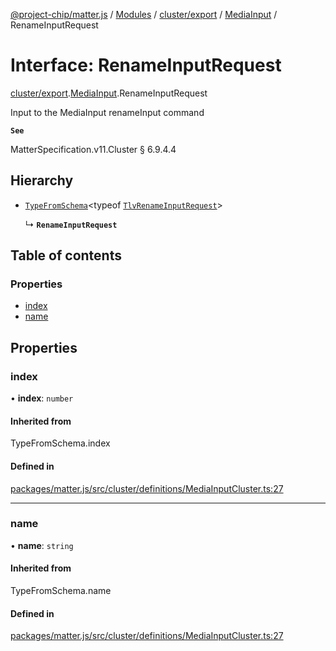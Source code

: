 [@project-chip/matter.js](../README.md) / [Modules](../modules.md) / [cluster/export](../modules/cluster_export.md) / [MediaInput](../modules/cluster_export.MediaInput.md) / RenameInputRequest

# Interface: RenameInputRequest

[cluster/export](../modules/cluster_export.md).[MediaInput](../modules/cluster_export.MediaInput.md).RenameInputRequest

Input to the MediaInput renameInput command

**`See`**

MatterSpecification.v11.Cluster § 6.9.4.4

## Hierarchy

- [`TypeFromSchema`](../modules/tlv_export.md#typefromschema)\<typeof [`TlvRenameInputRequest`](../modules/cluster_export.MediaInput.md#tlvrenameinputrequest)\>

  ↳ **`RenameInputRequest`**

## Table of contents

### Properties

- [index](cluster_export.MediaInput.RenameInputRequest.md#index)
- [name](cluster_export.MediaInput.RenameInputRequest.md#name)

## Properties

### index

• **index**: `number`

#### Inherited from

TypeFromSchema.index

#### Defined in

[packages/matter.js/src/cluster/definitions/MediaInputCluster.ts:27](https://github.com/project-chip/matter.js/blob/904d0c9b952b91f28a21803759c5e5c66ee4d272/packages/matter.js/src/cluster/definitions/MediaInputCluster.ts#L27)

___

### name

• **name**: `string`

#### Inherited from

TypeFromSchema.name

#### Defined in

[packages/matter.js/src/cluster/definitions/MediaInputCluster.ts:27](https://github.com/project-chip/matter.js/blob/904d0c9b952b91f28a21803759c5e5c66ee4d272/packages/matter.js/src/cluster/definitions/MediaInputCluster.ts#L27)
